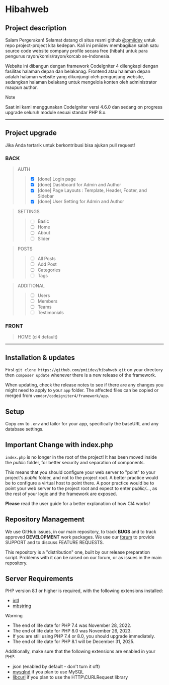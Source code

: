 # Hibahweb 

## Project description
Salam Pergerakan! Selamat datang di situs resmi github [@pmiidev](https://github.com/pmiidev) untuk repo project-project kita kedepan. Kali ini pmiidev membagikan salah satu source code website company profile secara free (hibah) untuk para pengurus rayon/komis/rayon/korcab se-Indonesia.

Website ini dibangun dengan framework CodeIgniter 4 dilengkapi dengan fasilitas halaman depan dan belakanag. Frontend atau halaman depan adalah halaman website yang dikunjungi oleh pengunjung website, sedangkan halaman belakang untuk mengelola konten oleh administrator maupun author. 

>[!NOTE] 
Saat ini kami menggunakan CodeIgniter versi 4.6.0 dan sedang on progress upgrade seluruh module sesuai standar PHP 8.x. 

<hr>

## Project upgrade
Jika Anda tertarik untuk berkontribusi bisa ajukan pull request!

### BACK
> AUTH
>>- [x] [done] Login page 
>>- [x] [done] Dashboard for Admin and Author 
>>- [x] [done] Page Layouts : Template, Header, Footer, and Sidebar
>>- [x] [done] User Setting for Admin and Author

> SETTINGS
>>- [ ] Basic
>>- [ ] Home
>>- [ ] About
>>- [ ] Slider

> POSTS
>>- [ ] All Posts
>>- [ ] Add Post
>>- [ ] Categories
>>- [ ] Tags

> ADDITIONAL
>>- [ ] Users
>>- [ ] Members
>>- [ ] Teams
>>- [ ] Testimonials

### FRONT
> HOME (ci4 default)

<hr>

## Installation & updates

First `git clone https://github.com/pmiidev/hibahweb.git` on your directory
then `composer update` whenever
there is a new release of the framework.

When updating, check the release notes to see if there are any changes you might need to apply
to your `app` folder. The affected files can be copied or merged from
`vendor/codeigniter4/framework/app`.

## Setup

Copy `env` to `.env` and tailor for your app, specifically the baseURL
and any database settings.

## Important Change with index.php

`index.php` is no longer in the root of the project! It has been moved inside the *public* folder,
for better security and separation of components.

This means that you should configure your web server to "point" to your project's *public* folder, and
not to the project root. A better practice would be to configure a virtual host to point there. A poor practice would be to point your web server to the project root and expect to enter *public/...*, as the rest of your logic and the
framework are exposed.

**Please** read the user guide for a better explanation of how CI4 works!

## Repository Management

We use GitHub issues, in our main repository, to track **BUGS** and to track approved **DEVELOPMENT** work packages.
We use our [forum](http://forum.codeigniter.com) to provide SUPPORT and to discuss
FEATURE REQUESTS.

This repository is a "distribution" one, built by our release preparation script.
Problems with it can be raised on our forum, or as issues in the main repository.

## Server Requirements

PHP version 8.1 or higher is required, with the following extensions installed:

- [intl](http://php.net/manual/en/intl.requirements.php)
- [mbstring](http://php.net/manual/en/mbstring.installation.php)

> [!WARNING]
> - The end of life date for PHP 7.4 was November 28, 2022.
> - The end of life date for PHP 8.0 was November 26, 2023.
> - If you are still using PHP 7.4 or 8.0, you should upgrade immediately.
> - The end of life date for PHP 8.1 will be December 31, 2025.

Additionally, make sure that the following extensions are enabled in your PHP:

- json (enabled by default - don't turn it off)
- [mysqlnd](http://php.net/manual/en/mysqlnd.install.php) if you plan to use MySQL
- [libcurl](http://php.net/manual/en/curl.requirements.php) if you plan to use the HTTP\CURLRequest library
